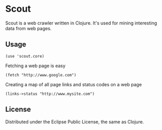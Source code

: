 # Scout

Scout is a web crawler written in Clojure. It's used for mining interesting data from web pages.

## Usage

    (use 'scout.core)

Fetching a web page is easy

    (fetch "http://www.google.com")

Creating a map of all page links and status codes on a web page

    (links->status "http://www.mysite.com")

## License

Distributed under the Eclipse Public License, the same as Clojure.

